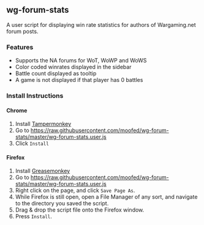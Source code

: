 ## wg-forum-stats
A user script for displaying win rate statistics for authors of Wargaming.net forum posts.

### Features
* Supports the NA forums for WoT, WoWP and WoWS
* Color coded winrates displayed in the sidebar
* Battle count displayed as tooltip
* A game is not displayed if that player has 0 battles

### Install Instructions
#### Chrome
1. Install [Tampermonkey](http://tampermonkey.net/)
1. Go to https://raw.githubusercontent.com/moofed/wg-forum-stats/master/wg-forum-stats.user.js
1. Click `Install`

#### Firefox
1. Install [Greasemonkey](http://www.greasespot.net/)
1. Go to https://raw.githubusercontent.com/moofed/wg-forum-stats/master/wg-forum-stats.user.js
1. Right click on the page, and click `Save Page As`.
1. While Firefox is still open, open a File Manager of any sort, and navigate to the directory you saved the script.
1. Drag & drop the script file onto the Firefox window.
1. Press `Install`.
